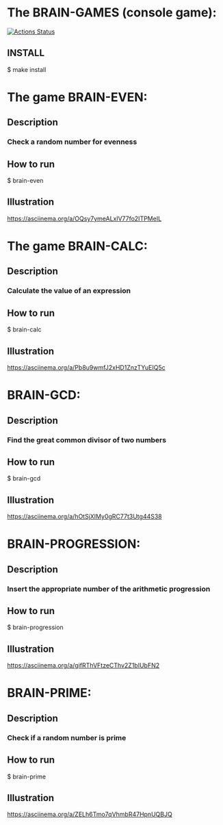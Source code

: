 # The BRAIN-GAMES (console game):
[![Actions Status](https://github.com/fra1m/backend-project-44/workflows/hexlet-check/badge.svg)](https://github.com/fra1m/backend-project-44/actions)

## INSTALL
$ make install

# The game BRAIN-EVEN:
## Description
### Check a random number for evenness
## How to run
$ brain-even
## Illustration
https://asciinema.org/a/OQsy7ymeALxlV77fo2ITPMeIL

# The game BRAIN-CALC:
## Description
### Calculate the value of an expression
## How to run
$ brain-calc
## Illustration
https://asciinema.org/a/Pb8u9wmfJ2xHD1ZnzTYuEIQ5c

# BRAIN-GCD:
## Description
### Find the great common divisor of two numbers
## How to run
$ brain-gcd
## Illustration
https://asciinema.org/a/hOtSjXIMy0gRC77t3Utg44S38

# BRAIN-PROGRESSION:
## Description
### Insert the appropriate number of the arithmetic progression
## How to run
$ brain-progression
## Illustration
https://asciinema.org/a/gifRThVFtzeCThv2Z1bIUbFN2

# BRAIN-PRIME:
## Description
### Check if a random number is prime
## How to run
$ brain-prime
## Illustration
https://asciinema.org/a/ZELh6Tmo7qVhmbR47HpnUQBJQ
